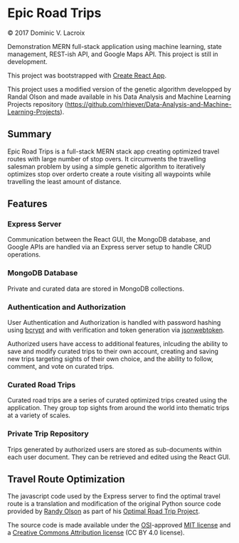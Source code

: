 # Epic Road Trips

© 2017 Dominic V. Lacroix

Demonstration MERN full-stack application using machine learning, state management, REST-ish API, and Google Maps API. This project is still in development.

This project was bootstrapped with [Create React App](https://github.com/facebookincubator/create-react-app).

This project uses a modified version of the genetic algorithm developped by Randal Olson and made available in his Data Analysis and Machine Learning Projects repository
(https://github.com/rhiever/Data-Analysis-and-Machine-Learning-Projects).

## Summary
Epic Road Trips is a full-stack MERN stack app creating optimized travel routes with large number of stop overs. It circumvents the travelling salesman problem by using a simple genetic algorithm to iteratively optimizes stop over orderto create a route visiting all waypoints while travelling the least amount of distance.

## Features

### Express Server
Communication between the React GUI, the MongoDB database, and Google APIs are handled via an Express server setup to handle CRUD operations.

### MongoDB Database
Private and curated data are stored in MongoDB collections.

### Authentication and Authorization
User Authentication and Authorization is handled with password hashing using [bcrypt](https://github.com/dcodeIO/bcrypt.js) and with verification and token generation via [jsonwebtoken](https://github.com/auth0/node-jsonwebtoken).

Authorized users have access to additional features, inlcuding the ability to save and modify curated trips to their own account, creating and saving new trips targeting sights of their own choice, and the ability to follow, comment, and vote on curated trips.

### Curated Road Trips
Curated road trips are a series of curated optimized trips created using the application. They group top sights from around the world into thematic trips at a variety of scales.

### Private Trip Repository
Trips generated by authorized users are stored as sub-documents within each user document. They can be retrieved and edited using the React GUI.

## Travel Route Optimization
The javascript code used by the Express server to find the optimal travel route is a translation and modification of the original Python source code provided by [Randy Olson](http://www.randalolson.com/) as part of his [Optimal Road Trip Project](https://github.com/rhiever/Data-Analysis-and-Machine-Learning-Projects/tree/master/optimal-road-trip). 

The source code is made available under the [OSI](http://opensource.org/)-approved [MIT license](http://opensource.org/licenses/mit-license.html) and a [Creative Commons Attribution license](https://creativecommons.org/licenses/by/4.0/) (CC BY 4.0 license).
